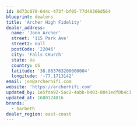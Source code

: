 ```yaml
---
id: 8d73c070-644c-473f-bf05-77d48366d564
blueprint: dealers
title: 'Archer High Fidelity'
dealer_address:
  name: 'Jonn Archer'
  street: '115 Park Ave'
  street2: null
  postCode: '22046'
  city: 'Falls CHurch'
  state: Va
  country: US
  latitude: '38.883763200000004'
  longitude: '-77.1713142'
email: jon@archerhifi.com
website: 'https://archerhifi.com'
updated_by: 1e5fda92-5ac2-4abb-b403-8041edf0b4c3
updated_at: 1680124016
brands:
  - harbeth
dealer_region: east-coast
---
```

